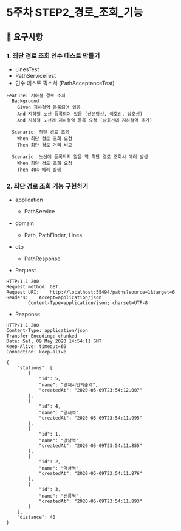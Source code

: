 # 5주차 STEP2_경로_조회_기능

## 🚀 요구사항
### 1. 최단 경로 조회 인수 테스트 만들기
- LinesTest
- PathServiceTest
- 인수 테스트 픽스쳐 (PathAcceptanceTest)
```
Feature: 지하철 경로 조회
  Background 
    Given 지하철역 등록되어 있음
    And 지하철 노선 등록되어 있음 (신분당선, 이호선, 삼호선)
    And 지하철 노선에 지하철역 등록 요청 (삼호선에 지하철역 추가)
    
  Scenario: 최단 경로 조회
    When 최단 경로 조회 요청
    Then 최단 경로 거리 비교
    
  Scenario: 노선에 등록되지 않은 역 최단 경로 조회시 에러 발생
    When 최단 경로 조회 요청
    Then 404 에러 발생
```

### 2. 최단 경로 조회 기능 구현하기
- application
  - PathService
- domain
  - Path, PathFinder, Lines
- dto
  - PathResponse

- Request
```
HTTP/1.1 200 
Request method:	GET
Request URI:	http://localhost:55494/paths?source=1&target=6
Headers: 	Accept=application/json
		Content-Type=application/json; charset=UTF-8
```

- Response
```
HTTP/1.1 200 
Content-Type: application/json
Transfer-Encoding: chunked
Date: Sat, 09 May 2020 14:54:11 GMT
Keep-Alive: timeout=60
Connection: keep-alive

{
    "stations": [
        {
            "id": 5,
            "name": "양재시민의숲역",
            "createdAt": "2020-05-09T23:54:12.007"
        },
        {
            "id": 4,
            "name": "양재역",
            "createdAt": "2020-05-09T23:54:11.995"
        },
        {
            "id": 1,
            "name": "강남역",
            "createdAt": "2020-05-09T23:54:11.855"
        },
        {
            "id": 2,
            "name": "역삼역",
            "createdAt": "2020-05-09T23:54:11.876"
        },
        {
            "id": 3,
            "name": "선릉역",
            "createdAt": "2020-05-09T23:54:11.893"
        }
    ],
    "distance": 40
}
```
